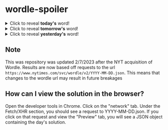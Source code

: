 # wordle-spoiler

<details>
  <summary>Click to reveal <b>today's</b> word!</summary>
  <br>
  <b> throw </b>
</details>

<details>
  <summary>Click to reveal <b>tomorrow's</b> word!</summary>
  <br>
  <b> guide </b>
</details>

<details>
  <summary>Click to reveal <b>yesterday's</b> word!</summary>
  <br>
  <b> queen </b>
</details>

## Note
This was repository was updated 2/7/2023 after the NYT acquisition of Wordle. Results are now based off requests to the url `https://www.nytimes.com/svc/wordle/v2/YYYY-MM-DD.json`. This means that changes to the wordle url may result in future breakages

## How can I view the solution in the browser?
Open the developer tools in Chrome. Click on the "network" tab. Under the Fetch/XHR section, you should see a request to YYYY-MM-DD.json. If you click on that request and view the "Preview" tab, you will see a JSON object containing the day's solution.